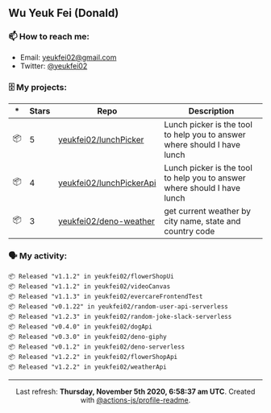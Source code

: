 ## Wu Yeuk Fei (Donald)

### 📫 How to reach me:

- Email: [yeukfei02@gmail.com](yeukfei02@gmail.com)
- Twitter: [@yeukfei02](https://twitter.com/yeukfei02)

### 🗄 My projects:

|*|Stars|Repo|Description|
|---|---|---|---|
| 📦 | 5 | [yeukfei02/lunchPicker](https://github.com/yeukfei02/lunchPicker) | Lunch picker is the tool to help you to answer where should I have lunch |
| 📦 | 4 | [yeukfei02/lunchPickerApi](https://github.com/yeukfei02/lunchPickerApi) | Lunch picker is the tool to help you to answer where should I have lunch |
| 📦 | 3 | [yeukfei02/deno-weather](https://github.com/yeukfei02/deno-weather) | get current weather by city name, state and country code |

### 🗣 My activity:

```
📦 Released "v1.1.2" in yeukfei02/flowerShopUi
📦 Released "v1.1.2" in yeukfei02/videoCanvas
📦 Released "v1.1.3" in yeukfei02/evercareFrontendTest
📦 Released "v0.1.22" in yeukfei02/random-user-api-serverless
📦 Released "v1.2.3" in yeukfei02/random-joke-slack-serverless
📦 Released "v0.4.0" in yeukfei02/dogApi
📦 Released "v0.3.0" in yeukfei02/deno-giphy
📦 Released "v0.1.2" in yeukfei02/deno-serverless
📦 Released "v1.2.2" in yeukfei02/flowerShopApi
📦 Released "v1.2.2" in yeukfei02/weatherApi
```

<!-- <img src="https://github-readme-stats.vercel.app/api?username=yeukfei02&show_icons=true&count_private=true&theme=radical" />

<img src="https://github-readme-stats.vercel.app/api/top-langs/?username=yeukfei02&theme=radical" /> -->

---

<p align="center">Last refresh: <b>Thursday, November 5th 2020, 6:58:37 am UTC</b>. Created with <a href=https://github.com/marketplace/actions/profile-readme>@actions-js/profile-readme</a>.</p>
